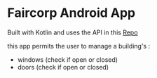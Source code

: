 # Faircorp Android App

Built with Kotlin and uses the API in this [Repo](https://github.com/yahyamouman/faircorp)

this app permits the user to manage a building's :
  - windows (check if open or closed)
  - doors (check if open or closed)
